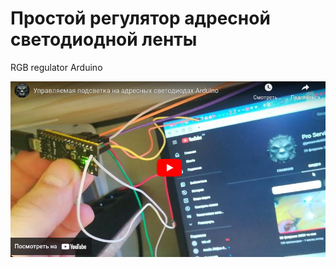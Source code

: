 # Простой регулятор адресной светодиодной ленты
RGB regulator Arduino

[![Watch the video](https://raw.githubusercontent.com/shliamb/rgb_regulator/main/files/rgb-regulator.png)](https://www.youtube.com/watch?v=m4EuG_BMJvo)
